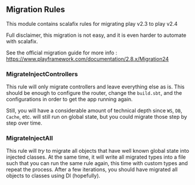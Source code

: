 ## Migration Rules

This module contains scalafix rules for migrating play v2.3 to play v2.4

Full disclaimer, this migration is not easy, and it is even harder to automate with scalafix.

See the official migration guide for more info :
https://www.playframework.com/documentation/2.8.x/Migration24

### MigrateInjectControllers

This rule will only migrate controllers and leave everything else as is. 
This should be enough to configure the router, change the `build.sbt`, and
the configurations in order to get the app running again.

Still, you will have a considerable amount of technical depth since
`WS`, `DB`, `Cache`, etc. will still run on global state, but you
could migrate those step by step over time.

### MigrateInjectAll

This rule will _try_ to migrate all objects that have well known global
state into injected classes.
At the same time, it will write all migrated types into a file such that you can 
run the same rule again, this time with custom types and repeat the process.
After a few iterations, you should have migrated all objects to classes using 
DI (hopefully).
